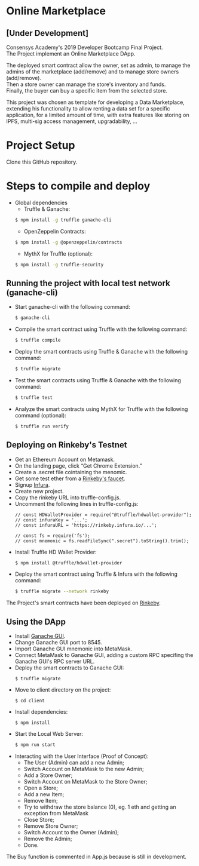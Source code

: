 # Online Marketplace
## [Under Development]

Consensys Academy's 2019 Developer Bootcamp Final Project.  
The Project implement an Online Marketplace DApp.

The deployed smart contract allow the owner, set as admin, to manage the admins of the marketplace (add/remove) and to manage store owners (add/remove).  
Then a store owner can manage the store's inventory and funds.  
Finally, the buyer can buy a specific item from the selected store.  

This project was chosen as template for developing a Data Marketplace, extending his functionality to allow renting a data set for a specific application, for a limited amount of time, with extra features like storing on IPFS, multi-sig access management, upgradability, ...

Project Setup
============

Clone this GitHub repository.

# Steps to compile and deploy

  - Global dependencies
    - Truffle & Ganache:
    ```sh
    $ npm install -g truffle ganache-cli
    ```
    - OpenZeppelin Contracts:
    ```sh
    $ npm install -g @openzeppelin/contracts
    ```
    - MythX for Truffle (optional):
    ```sh
    $ npm install -g truffle-security
    ```
## Running the project with local test network (ganache-cli)

   - Start ganache-cli with the following command:
     ```sh
     $ ganache-cli
     ```
   - Compile the smart contract using Truffle with the following command:
     ```sh
     $ truffle compile
     ```
   - Deploy the smart contracts using Truffle & Ganache with the following command:
     ```sh
     $ truffle migrate
     ```
   - Test the smart contracts using Truffle & Ganache with the following command:
     ```sh
     $ truffle test
     ```
   - Analyze the smart contracts using MythX for Truffle with the following command (optional):
     ```sh
     $ truffle run verify
     ```
## Deploying on Rinkeby's Testnet
  - Get an Ethereum Account on Metamask.
  - On the landing page, click “Get Chrome Extension.”
  - Create a .secret file cointaining the menomic.
  - Get some test ether from a [Rinkeby's faucet](https://faucet.rinkeby.io/).
  - Signup [Infura](https://infura.io/).
  - Create new project.
  - Copy the rinkeby URL into truffle-config.js.
  - Uncomment the following lines in truffle-config.js:
    ```
    // const HDWalletProvider = require("@truffle/hdwallet-provider");
    // const infuraKey = '...';
    // const infuraURL = 'https://rinkeby.infura.io/...';

    // const fs = require('fs');
    // const mnemonic = fs.readFileSync(".secret").toString().trim();
    ```
  - Install Truffle HD Wallet Provider:
    ```sh
    $ npm install @truffle/hdwallet-provider
    ```
  - Deploy the smart contract using Truffle & Infura with the following command:
    ```sh
    $ truffle migrate --network rinkeby
    ```

   The Project's smart contracts have been deployed on [Rinkeby](https://rinkeby.etherscan.io/address/0x527903D7938Fba0b2A88b55244b0eafb28047ff6).
## Using the DApp
  - Install [Ganache GUI](https://www.trufflesuite.com/ganache).
  - Change Ganache GUI port to 8545.
  - Import Ganache GUI mnemonic into MetaMask.
  - Connect MetaMask to Ganache GUI, adding a custom RPC specifing the Ganache GUI's RPC server URL.
  - Deploy the smart contracts to Ganache GUI:
    ```
    $ truffle migrate
    ```
  - Move to client directory on the project:
    ```
    $ cd client
    ```
  - Install dependencies:
    ```
    $ npm install
    ```
  - Start the Local Web Server:
    ```sh
    $ npm run start
    ```
  - Interacting with the User Interface (Proof of Concept):
    - The User (Admin) can add a new Admin;
    - Switch Account on MetaMask to the new Admin;
    - Add a Store Owner;
    - Switch Account on MetaMask to the Store Owner;
    - Open a Store;
    - Add a new Item;
    - Remove Item;
    - Try to withdraw the store balance (0), eg. 1 eth and getting an exception from MetaMask
    - Close Store;
    - Remove Store Owner;
    - Switch Account to the Owner (Admin);
    - Remove the Admin;
    - Done.  
    
   The Buy function is commented in App.js because is still in development.
